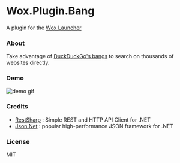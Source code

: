 Wox.Plugin.Bang
==================

A plugin for the [Wox Launcher](https://github.com/Wox-launcher/Wox)

### About

Take advantage of [DuckDuckGo's bangs](https://duckduckgo.com/bang) to search on thousands of websites directly.

### Demo

![demo gif](https://i.imgur.com/OYWg9AT.gif)

### Credits

- [RestSharp](https://github.com/restsharp/RestSharp) : Simple REST and HTTP API Client for .NET
- [Json.Net](https://github.com/JamesNK/Newtonsoft.Json) : popular high-performance JSON framework for .NET

### License

MIT